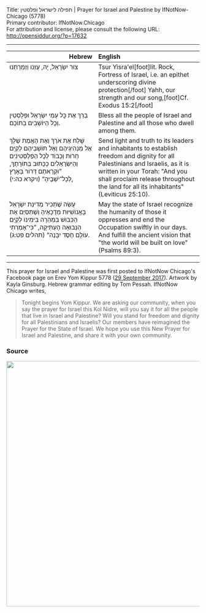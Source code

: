 <html>
<head></head>
<body>
Title: תפילה לישראל ופלסטין | Prayer for Israel and Palestine by IfNotNow-Chicago (5778)<br />
Primary contributor: IfNotNow.Chicago<br />
For attribution and license, please consult the following URL: <a href="http://opensiddur.org/?p=17632">http://opensiddur.org/?p=17632</a>
<p />
<hr />

<table style="margin-left: auto;margin-right: auto;" class="draggable">
<thead><tr><th id="x" style="text-align: right;">Hebrew</th><th style="text-align: left;">English</th></tr></thead>
<tbody>
<tr><td style="vertical-align:top;" width="46%">
<div class="liturgy"><span lang="he">
צוּר יִשְׂרָאֵל,
יָהּ, עֻזֵּנוּ וְזַמַּרְתֵּנוּ
</span></div></td>

<td style="vertical-align:top;"><div class="english">
Tsur Yisra'el[foot]lit. Rock, Fortress of Israel, i.e. an epithet underscoring divine protection[/foot]
Yahh, our strength and our song,[foot]Cf. Exodus 15:2[/foot]
</div></td></tr>


<tr><td style="vertical-align:top;" width="46%">
<div class="liturgy"><span lang="he">
בַּרֵךְ אֶת כׇּל עַמֵּי יִשְׂרָאֵל וּפַּלָסְטַין
וְכׇל הַיּוֹשְׁבִים בְּתוֹכָם.
</span></div></td>

<td style="vertical-align:top;"><div class="english">
Bless all the people of Israel and Palestine 
and all those who dwell among them.
</div></td></tr>


<tr><td style="vertical-align:top;" width="46%">
<div class="liturgy"><span lang="he">
שָׁלַח אֶת אֹרֶךְ וְאֶת הָאֱמֶת שֶׁלָּךְ אֶל מַנְהִיגֵיהֶם וְאֶל תּוֹשָׁבֵיהֶם
לְקַיֵּם חֵרוּת וְכָבוֹד לְכׇל הַפַּלָסְטִינִים וְהַיִּשְׂרָאֵלִים
כַּכָּתוּב בְּתוֹרָתֶךָ,
”וּקְרָאתֶם דְּרוֹר בָּאָרֶץ לְכָל־יֹשְׁבֶיהָ“ <span class="citation">(ויקרא כה:י)</span>, 
</span></div></td>

<td style="vertical-align:top;"><div class="english">
Send light and truth to its leaders and inhabitants 
to establish freedom and dignity for all Palestinians and Israelis, 
as it is written in your Torah: 
"And you shall proclaim release throughout the land for all its inhabitants" (Leviticus 25:10).
</div></td></tr>


<tr><td style="vertical-align:top;" width="46%">
<div class="liturgy"><span lang="he">
עָשֵׂה שֶׁתַּכִּיר מְדִינַת יִשְׂרָאֵל בָּאֱנוֹשִׁיּוּת מְדֻכָּאֶיהָ
וְשֶׁתְּסַיֵּם אֶת הַכִּבּוּשׁ בִּמְהֵרָה בִּימִינוֹ
לְקַיֵּם הַנְּבוּאָה הָעַתִּיקָה, ”כִּי־אָמַרְתִּי עוֹלָם חֶסֶד יִבָּנֶה“ <span class="citation">(תהלים פט:ג)</span>.
</span></div></td>

<td style="vertical-align:top;"><div class="english">
May the state of Israel recognize the humanity of those it oppresses 
and end the Occupation swiftly in our days. 
And fulfill the ancient vision that "the world will be built on love" (Psalms 89:3).
</div></td></tr>
</tbody></table>

<hr />

This prayer for Israel and Palestine was first posted to IfNotNow Chicago's Facebook page on Erev Yom Kippur 5778 (<a href="https://www.facebook.com/ifnotnowchi/photos/a.514602992018895.1073741829.513837978762063/1224058637739990/?type=3&permPage=1">29 September 2017</a>). Artwork by Kayla Ginsburg. Hebrew grammar editing by Tom Pessah. IfNotNow Chicago writes,

<blockquote>Tonight begins Yom Kippur. We are asking our community, when you say the prayer for Israel this Kol Nidre, will you say it for all the people that live in Israel and Palestine? Will you stand for freedom and dignity for all Palestinians and Israelis?
Our members have reimagined the Prayer for the State of Israel. We hope you use this New Prayer for Israel and Palestine, and share it with your own community.</blockquote>

<h3>Source</h3>

<a href="https://opensiddur.org/wp-content/uploads/2017/10/New-Prayer-for-Israel-and-Palestine-IfNotNow-Chicago-2017.jpg"><img src="https://opensiddur.org/wp-content/uploads/2017/10/New-Prayer-for-Israel-and-Palestine-IfNotNow-Chicago-2017-1024x1024.jpg" alt="" width="640" height="640" class="alignnone size-large wp-image-17634" /></a>
</body>
</html>